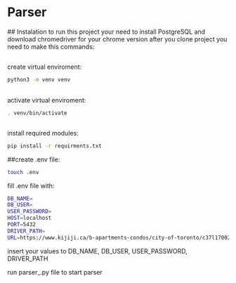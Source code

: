 # Parser

## Instalation
to run this project your need to install PostgreSQL and download chromedriver for your chrome version
after you clone project you need to make this commands:
##
create virtual enviroment:
```bash
python3 -m venv venv
```
##
activate virtual enviroment:
```bash
. venv/bin/activate
```
##
install required modules:
```bash
pip install -r requirments.txt
```
##create .env file:
```bash
touch .env
```

fill .env file with:
```bash
DB_NAME=
DB_USER=
USER_PASSWORD=
HOST=localhost
PORT=5432
DRIVER_PATH=
URL=https://www.kijiji.ca/b-apartments-condos/city-of-toronto/c37l1700273
```

insert your values to DB_NAME, DB_USER, USER_PASSWORD, DRIVER_PATH

run parser_.py file to start parser







